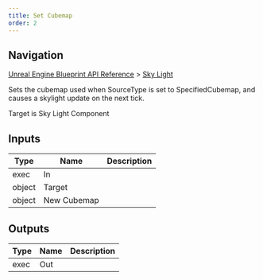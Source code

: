 ```yaml
---
title: Set Cubemap
order: 2
---
```

## Navigation

[Unreal Engine Blueprint API Reference](https://dev.epicgames.com/documentation/en-us/unreal-engine/BlueprintAPI) > [Sky Light](https://dev.epicgames.com/documentation/en-us/unreal-engine/BlueprintAPI/SkyLight)

Sets the cubemap used when SourceType is set to SpecifiedCubemap, and causes a skylight update on the next tick.

Target is Sky Light Component

## Inputs

| Type | Name | Description |
| --- | --- | --- |
| exec | In |  |
| object | Target |  |
| object | New Cubemap |  |

## Outputs

| Type | Name | Description |
| --- | --- | --- |
| exec | Out |  |
